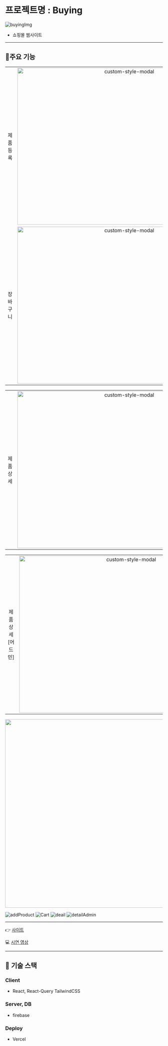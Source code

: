 # 프로젝트명 : Buying


![buyingImg](https://github.com/CircleSeok/Buying/assets/107212281/ed3d382e-e76d-4acf-bd78-45de72a80fff)



- 쇼핑몰 웹사이트
---

## 🌱주요 기능

<table>
 <tr>
    <td align="center" width="100" height="500">
      제품 등록
    </td>
    <td align="center">
      <img width="700" height="500" src="https://github.com/CircleSeok/Buying/assets/107212281/f9ea6a59-c9ec-4c51-990b-af22b2dcfa23" alt="custom-style-modal">
    </td>
  </tr>
  <tr>
    <td align="center" width="100" height="500">
      장바구니
    </td>
    <td align="center">
      <img width="700" height="500" src="https://github.com/CircleSeok/Buying/assets/107212281/f9ea6a59-c9ec-4c51-990b-af22b2dcfa23" alt="custom-style-modal">
    </td>
    </tr>
</table>

 <table>
 <tr>
    <td align="center" width="100" height="500">
      제품 상세
    </td>
    <td align="center">
      <img width="700" height="500" src="https://github.com/CircleSeok/Buying/assets/107212281/30fbdbcd-840e-46de-9f7e-babf990aba12" alt="custom-style-modal">
    </td>
  </tr>
</table>

<table>
  <tr>
    <td align="center" width="100" height="500">
      제품 상세 [어드민]
    </td>
    <td align="center">
      <img width="700" height="500" src="https://github.com/CircleSeok/Buying/assets/107212281/d4e3d4f5-5aba-4bbb-86a3-887eea371873" alt="custom-style-modal">
    </td>  
  </tr>
</table>



<img src="https://github.com/CircleSeok/Buying/assets/107212281/f9ea6a59-c9ec-4c51-990b-af22b2dcfa23" width="600" height="600"/>

![addProduct](https://github.com/CircleSeok/Buying/assets/107212281/f9ea6a59-c9ec-4c51-990b-af22b2dcfa23)
![Cart](https://github.com/CircleSeok/Buying/assets/107212281/62ddbdf4-3664-4572-ae33-dc2aef18fae3)
![deail](https://github.com/CircleSeok/Buying/assets/107212281/30fbdbcd-840e-46de-9f7e-babf990aba12)
![detailAdmin](https://github.com/CircleSeok/Buying/assets/107212281/d4e3d4f5-5aba-4bbb-86a3-887eea371873)


---

👉 [사이트]()

💻 [시연 영상](https://youtu.be/DowqId72K-I)

---

## 🔧 기술 스택

### Client  

- React, React-Query TailwindCSS

### Server, DB

- firebase

### Deploy

- Vercel
